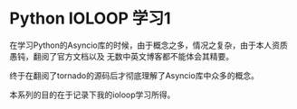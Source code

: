 # Python IOLOOP 学习1

在学习Python的Asyncio库的时候，由于概念之多，情况之复杂，由于本人资质愚钝，翻阅了官方文档以及
无数中英文博客都不能体会其精要。

终于在翻阅了tornado的源码后才彻底理解了Asyncio库中众多的概念。

本系列的目的在于记录下我的ioloop学习所得。

